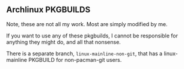 ## Archlinux PKGBUILDS

Note, these are not all my work. Most are simply modified by me.

If you want to use any of these pkgbuilds, I cannot be responsible for anything they might do, and all that nonsense. 

There is a separate branch, `linux-mainline-non-git`, that has a linux-mainline PKGBUILD for non-pacman-git users.
